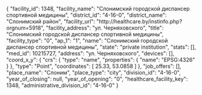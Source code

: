 {
    "facility_id": 1348,
    "facility_name": "Слонимский городской диспансер спортивной медицины",
    "district_id": "4-16-0",
    "district_name": "Слонимский район",
    "facility_url": "http:\/\/healthcare.by\/instinfo.php?orgnum=5918",
    "facility_address": "ул. Черняховского",
    "title": "Слонимский городской диспансер спортивной медицины",
    "facility_type": "0",
    "ap_1": "1",
    "name": "Слонимский городской диспансер спортивной медицины",
    "state": "private institution",
    "stats": [],
    "med_id": 10215727,
    "address": "ул. Черняховского",
    "devices": [],
    "coord_x_y": {
        "crs": {
            "type": "name",
            "properties": {
                "name": "EPSG:4326"
            }
        },
        "type": "Point",
        "coordinates": [
            25.33,
            53.0858
        ]
    },
    "job_offers": [],
    "place_name": "Слоним",
    "place_type": "city",
    "division_id": "4-16-0",
    "year_of_closing": null,
    "year_of_opening": "0",
    "healthcare_facility_key": 1348,
    "administrative_division_id": "4-16-0"
}
